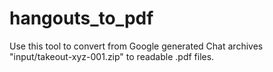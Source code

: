 # hangouts_to_pdf
Use this tool to convert from Google generated Chat archives "input/takeout-xyz-001.zip" to readable .pdf files.

